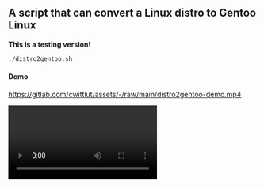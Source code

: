 ## A script that can convert a Linux distro to Gentoo Linux

**This is a testing version!**

```bash
./distro2gentoo.sh
```

#### Demo

https://gitlab.com/cwittlut/assets/-/raw/main/distro2gentoo-demo.mp4

![](https://gitlab.com/cwittlut/assets/-/raw/main/distro2gentoo-demo.mp4)
